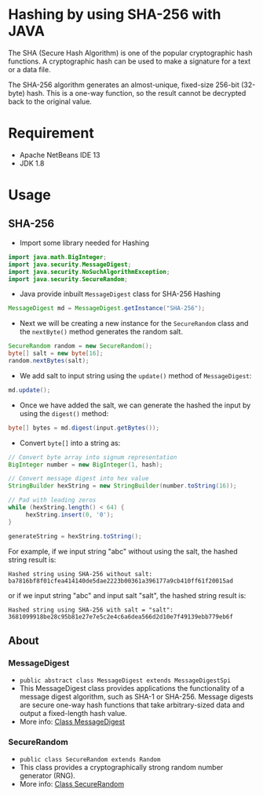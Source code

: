 # Hashing by using SHA-256 with JAVA
  The SHA (Secure Hash Algorithm) is one of the popular cryptographic hash functions. A cryptographic hash can be used to make a signature for a text or a data file. 

  The SHA-256 algorithm generates an almost-unique, fixed-size 256-bit (32-byte) hash. This is a one-way function, so the result cannot be decrypted back to the original value.

# Requirement
* Apache NetBeans IDE 13
* JDK 1.8

# Usage
## SHA-256

* Import some library needed for Hashing
```Java
import java.math.BigInteger;
import java.security.MessageDigest;
import java.security.NoSuchAlgorithmException;
import java.security.SecureRandom;
```

* Java provide inbuilt `MessageDigest` class for SHA-256 Hashing
```Java
MessageDigest md = MessageDigest.getInstance("SHA-256");
```

* Next we will be creating a new instance for the `SecureRandom` class and the `nextByte()` method generates the random salt.
```Java
SecureRandom random = new SecureRandom();
byte[] salt = new byte[16];
random.nextBytes(salt);
```

* We add salt to input string using the `update()` method of `MessageDigest`:
```Java
md.update();
```

* Once we have added the salt, we can generate the hashed the input by using the `digest()` method:
```Java
byte[] bytes = md.digest(input.getBytes());
```

* Convert `byte[]` into a string as:
```Java
// Convert byte array into signum representation
BigInteger number = new BigInteger(1, hash);

// Convert message digest into hex value
StringBuilder hexString = new StringBuilder(number.toString(16));

// Pad with leading zeros
while (hexString.length() < 64) {
     hexString.insert(0, '0');
}

generateString = hexString.toString();
```

For example, if we input string "abc" without using the salt, the hashed string result is:
```
Hashed string using SHA-256 without salt: ba7816bf8f01cfea414140de5dae2223b00361a396177a9cb410ff61f20015ad
```

or if we input string "abc" and input salt "salt", the hashed string result is:
```
Hashed string using SHA-256 with salt = "salt": 3681099918be28c95b81e27e7e5c2e4c6a6dea566d2d10e7f49139ebb779eb6f
```

## About

### MessageDigest
* `public abstract class MessageDigest extends MessageDigestSpi`
* This MessageDigest class provides applications the functionality of a message digest algorithm, such as SHA-1 or SHA-256. Message digests are secure one-way hash functions that take arbitrary-sized data and output a fixed-length hash value.
* More info: [Class MessageDigest](https://docs.oracle.com/javase/8/docs/api/java/security/MessageDigest.html)
### SecureRandom
* `public class SecureRandom extends Random`
* This class provides a cryptographically strong random number generator (RNG).
* More info: [Class SecureRandom](https://docs.oracle.com/javase/8/docs/api/java/security/SecureRandom.html)